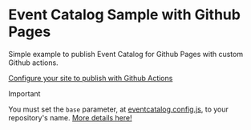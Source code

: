 # Event Catalog Sample with Github Pages

Simple example to publish Event Catalog for Github Pages with custom Github actions.

[Configure your site to publish with Github Actions](https://docs.github.com/en/pages/getting-started-with-github-pages/configuring-a-publishing-source-for-your-github-pages-site#publishing-with-a-custom-github-actions-workflow)

> [!IMPORTANT]  
> You must set the `base` parameter, at [eventcatalog.config.js](eventcatalog.config.js), to your repository's name. [More details here!](https://docs.astro.build/en/guides/deploy/github/#base)
